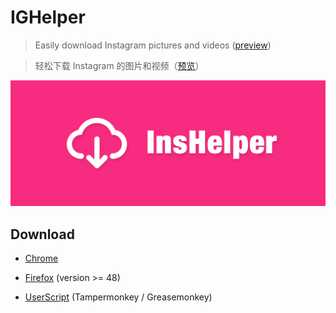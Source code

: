 # IGHelper

> Easily download Instagram pictures and videos ([preview](screenshots))  

> 轻松下载 Instagram 的图片和视频（[预览](screenshots)）  

![screenshot](screenshots/screenshot.png)


## Download

+ [Chrome](https://chrome.google.com/webstore/detail/instagram-helper/albdnahmanonkmhoamgfjbjgbjabbiid)

+ [Firefox](https://addons.mozilla.org/zh-CN/firefox/addon/instagram-helper) (version >= 48)

+ [UserScript](https://greasyfork.org/scripts/22660-instagram-helper) (Tampermonkey / Greasemonkey)
